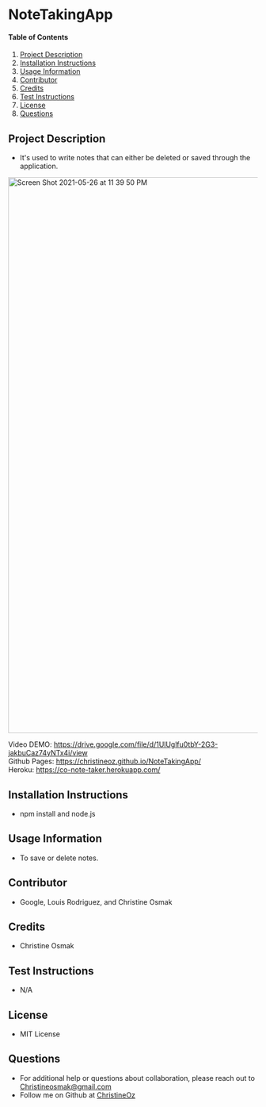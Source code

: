 # NoteTakingApp
    
#### Table of Contents
1. [Project Description](#project-description)
2. [Installation Instructions](#installation-instructions)
3. [Usage Information](#usage-information)
4. [Contributor](#contributor)
5. [Credits](#credits)
6. [Test Instructions](#test-instructions)
7. [License](#license)
8. [Questions](#questions)
## Project Description
* It's used to write notes that can either be deleted or saved through the application. 

<img width="1121" alt="Screen Shot 2021-05-26 at 11 39 50 PM" src="https://user-images.githubusercontent.com/77952267/119762447-bf9e2780-be7b-11eb-9eb3-2f0f36e96684.png"> <br>

Video DEMO: https://drive.google.com/file/d/1UlUglfu0tbY-2G3-jakbuCaz74yNTx4i/view <br>
Github Pages: https://christineoz.github.io/NoteTakingApp/ <br>
Heroku: https://co-note-taker.herokuapp.com/

## Installation Instructions
* npm install and node.js
## Usage Information
* To save or delete notes.
## Contributor 
* Google, Louis Rodriguez, and Christine Osmak
## Credits
* Christine Osmak
## Test Instructions
* N/A
## License
* MIT License
## Questions
* For additional help or questions about collaboration, please reach out to Christineosmak@gmail.com
* Follow me on Github at [ChristineOz](http://github.com/ChristineOz)
